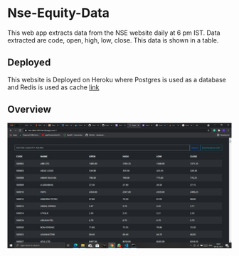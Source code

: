 # Nse-Equity-Data

This web app extracts data from the NSE website daily at 6 pm IST. Data extracted are code, open, high, low, close. This data is shown in a table.

## Deployed 

This website is Deployed on Heroku where Postgres is used as a database and Redis is used as cache [link](https://nse-data-info.herokuapp.com/)

## Overview
![Home](Screenshots\home.png?raw=true)
